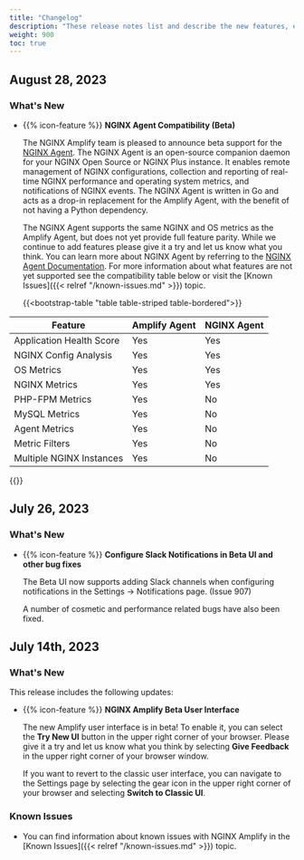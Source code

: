 ```yaml
---
title: "Changelog"
description: "These release notes list and describe the new features, enhancements, and resolved issues in NGINX Amplify"
weight: 900
toc: true
---
```


## August 28, 2023

### What's New

- {{% icon-feature %}} **NGINX Agent Compatibility (Beta)**

  The NGINX Amplify team is pleased to announce beta support for the [NGINX Agent](https://github.com/nginx/agent).  The NGINX Agent is an open-source companion daemon for your NGINX Open Source or NGINX Plus instance. It enables remote management of NGINX configurations, collection and reporting of real-time NGINX performance and operating system metrics, and notifications of NGINX events. The NGINX Agent is written in Go and acts as a drop-in replacement for the Amplify Agent, with the benefit of not having a Python
  dependency.

  The NGINX Agent supports the same NGINX and OS metrics as the Amplify Agent, but does not yet provide full feature parity.  While we continue to add features please give it a try and let us know what you think.  You can learn more about NGINX Agent by referring to the [NGINX Agent Documentation](https://docs.nginx.com/nginx-agent/).  For more information about what features are not yet supported see the compatibility table below or visit the [Known Issues]({{< relref "/known-issues.md" >}}) topic.

  {{<bootstrap-table "table table-striped table-bordered">}}

| Feature                     | Amplify Agent | NGINX Agent |
|-----------------------------|---------------|-------------|
| Application Health Score    |     Yes       |     Yes     |
| NGINX Config Analysis       |     Yes       |     Yes     |
| OS Metrics                  |     Yes       |     Yes     |
| NGINX Metrics               |     Yes       |     Yes     |
| PHP-FPM Metrics             |     Yes       |     No      |
| MySQL Metrics               |     Yes       |     No      |
| Agent Metrics               |     Yes       |     No      |
| Metric Filters              |     Yes       |     No      |
| Multiple NGINX Instances    |     Yes       |     No      |

{{</bootstrap-table>}}


## July 26, 2023

### What's New
 
- {{% icon-feature %}} **Configure Slack Notifications in Beta UI and other bug fixes**

  The Beta UI now supports adding Slack channels when configuring notifications in the Settings -> Notifications page. (Issue 907)

  A number of cosmetic and performance related bugs have also been fixed.

## July 14th, 2023

 ### What's New

This release includes the following updates:

- {{% icon-feature %}} **NGINX Amplify Beta User Interface**

  The new Amplify user interface is in beta! To enable it, you can select the  **Try New UI** button in the upper right corner of your browser.  Please give it a try and let us know what you think by selecting **Give Feedback** in the upper right corner of your browser window.

  If you want to revert to the classic user interface, you can navigate to the Settings page by selecting the gear icon in the upper right corner of your browser and selecting **Switch to Classic UI**.


### Known Issues

- You can find information about known issues with NGINX Amplify in the [Known Issues]({{< relref "/known-issues.md" >}}) topic.
